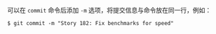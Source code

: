 可以在 `commit` 命令后添加 `-m` 选项，将提交信息与命令放在同一行，例如：

```shell
$ git commit -m "Story 182: Fix benchmarks for speed"
```

